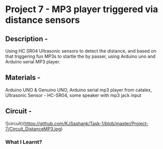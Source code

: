 # Project 7 - MP3 player triggered via distance sensors
## Description - 
Using HC SR04 Ultrasonic sensors to detect the distance, and based on that triggering fun MP3s to startle the by passer, using Arduino uno and Arduino serial MP3 player.
## Materials -
Arduino UNO & Genuino UNO, Arduino serial mp3 player from catalex, Ultrasonic Sensor - HC-SR04, some speaker with mp3 jack input
## Circuit -
![circuit}(https://github.com/KJSashank/Task-1/blob/master/Project-7/Circuit_DistanceMP3.jpg)
### What I Learnt?
